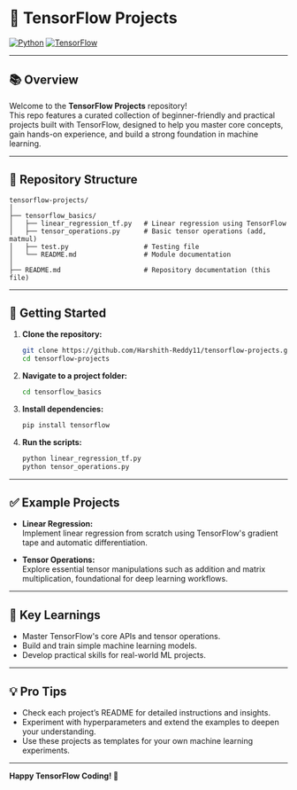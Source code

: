 # 🧠 TensorFlow Projects

[![Python](https://img.shields.io/badge/Python-3.7%2B-blue.svg)](https://www.python.org/)
[![TensorFlow](https://img.shields.io/badge/TensorFlow-2.x-orange.svg)](https://www.tensorflow.org/)

---

## 📚 Overview

Welcome to the **TensorFlow Projects** repository!  
This repo features a curated collection of beginner-friendly and practical projects built with TensorFlow, designed to help you master core concepts, gain hands-on experience, and build a strong foundation in machine learning.

---

## 📂 Repository Structure

```
tensorflow-projects/
│
├── tensorflow_basics/
│   ├── linear_regression_tf.py   # Linear regression using TensorFlow
│   ├── tensor_operations.py      # Basic tensor operations (add, matmul)
│   ├── test.py                   # Testing file
│   └── README.md                 # Module documentation
│
├── README.md                     # Repository documentation (this file)
```

---

## 🚀 Getting Started

1. **Clone the repository:**
   ```sh
   git clone https://github.com/Harshith-Reddy11/tensorflow-projects.git
   cd tensorflow-projects
   ```
2. **Navigate to a project folder:**
   ```sh
   cd tensorflow_basics
   ```
3. **Install dependencies:**
   ```sh
   pip install tensorflow
   ```
4. **Run the scripts:**
   ```sh
   python linear_regression_tf.py
   python tensor_operations.py
   ```

---

## ✅ Example Projects

- **Linear Regression:**  
  Implement linear regression from scratch using TensorFlow's gradient tape and automatic differentiation.

- **Tensor Operations:**  
  Explore essential tensor manipulations such as addition and matrix multiplication, foundational for deep learning workflows.

---

## 🧠 Key Learnings

- Master TensorFlow's core APIs and tensor operations.
- Build and train simple machine learning models.
- Develop practical skills for real-world ML projects.

---

## 💡 Pro Tips

- Check each project’s README for detailed instructions and insights.
- Experiment with hyperparameters and extend the examples to deepen your understanding.
- Use these projects as templates for your own machine learning experiments.

---

**Happy TensorFlow Coding! 🚀**
